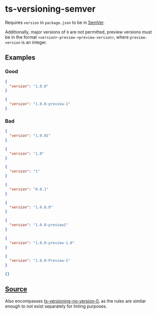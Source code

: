 # ts-versioning-semver

Requires `version` in `package.json` to be in [SemVer](https://semver.org/).

Additionally, major versions of `0` are not permitted, preview versions must be in the format `<version>-preview-<preview-version>`, where `preview-version` is an integer.

## Examples

### Good

```json
{
  "version": "1.0.0"
}
```

```json
{
  "version": "1.0.0-preview-1"
}
```

### Bad

```json
{
  "version": "1.0.01"
}
```

```json
{
  "version": "1.0"
}
```

```json
{
  "version": "1"
}
```

```json
{
  "version": "0.0.1"
}
```

```json
{
  "version": "1.0.0.0"
}
```

```json
{
  "version": "1.0.0-preview1"
}
```

```json
{
  "version": "1.0.0-preview-1.0"
}
```

```json
{
  "version": "1.0.0-Preview-1"
}
```

```json
{}
```

## [Source](https://azuresdkspecs.z5.web.core.windows.net/TypeScriptSpec.html#ts-versioning-semver)

Also encompasses [ts-versioning-no-version-0](https://azuresdkspecs.z5.web.core.windows.net/TypeScriptSpec.html#ts-versioning-no-version-0), as the rules are similar enough to not exist separately for linting purposes.
